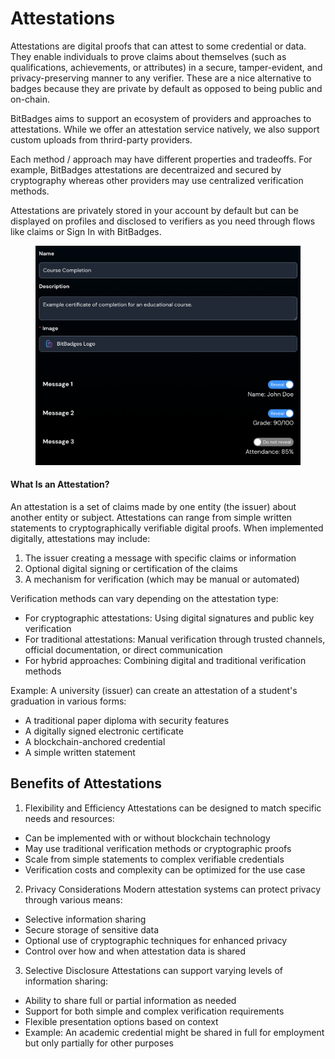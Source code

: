 # Attestations

Attestations are digital proofs that can attest to some credential or data. They enable individuals to prove claims about themselves (such as qualifications, achievements, or attributes) in a secure, tamper-evident, and privacy-preserving manner to any verifier. These are a nice alternative to badges because they are private by default as opposed to being public and on-chain.

BitBadges aims to support an ecosystem of providers and approaches to attestations. While we offer an attestation service natively, we also support custom uploads from thrird-party providers.&#x20;

Each method / approach may have different properties and tradeoffs. For example, BitBadges attestations are decentraized and secured by cryptography whereas other providers may use centralized verification methods.

Attestations are privately stored in your account by default but can be displayed on profiles and disclosed to verifiers as you need through flows like claims or Sign In with BitBadges.

<figure><img src="../../.gitbook/assets/Screenshot 2024-09-02 at 11.55.15 AM.png" alt="" width="563"><figcaption></figcaption></figure>

#### What Is an Attestation?

An attestation is a set of claims made by one entity (the issuer) about another entity or subject. Attestations can range from simple written statements to cryptographically verifiable digital proofs. When implemented digitally, attestations may include:

1. The issuer creating a message with specific claims or information
2. Optional digital signing or certification of the claims
3. A mechanism for verification (which may be manual or automated)

Verification methods can vary depending on the attestation type:

* For cryptographic attestations: Using digital signatures and public key verification
* For traditional attestations: Manual verification through trusted channels, official documentation, or direct communication
* For hybrid approaches: Combining digital and traditional verification methods

Example: A university (issuer) can create an attestation of a student's graduation in various forms:

* A traditional paper diploma with security features
* A digitally signed electronic certificate
* A blockchain-anchored credential
* A simple written statement

## Benefits of Attestations

1. Flexibility and Efficiency Attestations can be designed to match specific needs and resources:

* Can be implemented with or without blockchain technology
* May use traditional verification methods or cryptographic proofs
* Scale from simple statements to complex verifiable credentials
* Verification costs and complexity can be optimized for the use case

2. Privacy Considerations Modern attestation systems can protect privacy through various means:

* Selective information sharing
* Secure storage of sensitive data
* Optional use of cryptographic techniques for enhanced privacy
* Control over how and when attestation data is shared

3. Selective Disclosure Attestations can support varying levels of information sharing:

* Ability to share full or partial information as needed
* Support for both simple and complex verification requirements
* Flexible presentation options based on context
* Example: An academic credential might be shared in full for employment but only partially for other purposes
